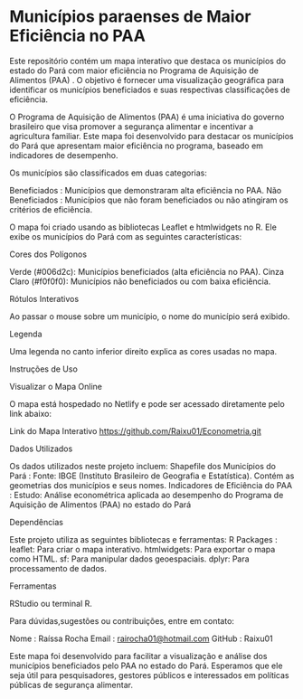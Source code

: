 # Municípios paraenses de Maior Eficiência no PAA

Este repositório contém um mapa interativo que destaca os municípios do estado do Pará com maior eficiência no Programa de Aquisição de Alimentos (PAA) . O objetivo é fornecer uma visualização geográfica para identificar os municípios beneficiados e suas respectivas classificações de eficiência.

O Programa de Aquisição de Alimentos (PAA) é uma iniciativa do governo brasileiro que visa promover a segurança alimentar e incentivar a agricultura familiar. Este mapa foi desenvolvido para destacar os municípios do Pará que apresentam maior eficiência no programa, baseado em indicadores de desempenho.

Os municípios são classificados em duas categorias:

Beneficiados : Municípios que demonstraram alta eficiência no PAA. Não Beneficiados : Municípios que não foram beneficiados ou não atingiram os critérios de eficiência.

O mapa foi criado usando as bibliotecas Leaflet e htmlwidgets no R. Ele exibe os municípios do Pará com as seguintes características:

Cores dos Polígonos

Verde (#006d2c): Municípios beneficiados (alta eficiência no PAA). Cinza Claro (#f0f0f0): Municípios não beneficiados ou com baixa eficiência.

Rótulos Interativos

Ao passar o mouse sobre um município, o nome do município será exibido.

Legenda

Uma legenda no canto inferior direito explica as cores usadas no mapa.

Instruções de Uso

Visualizar o Mapa Online

O mapa está hospedado no Netlify e pode ser acessado diretamente pelo link abaixo:

Link do Mapa Interativo https://github.com/Raixu01/Econometria.git

Dados Utilizados

Os dados utilizados neste projeto incluem: Shapefile dos Municípios do Pará : Fonte: IBGE (Instituto Brasileiro de Geografia e Estatística). Contém as geometrias dos municípios e seus nomes. Indicadores de Eficiência do PAA : Estudo: Análise econométrica aplicada ao desempenho do Programa de Aquisição de Alimentos (PAA) no estado do Pará

Dependências

Este projeto utiliza as seguintes bibliotecas e ferramentas: R Packages : leaflet: Para criar o mapa interativo. htmlwidgets: Para exportar o mapa como HTML. sf: Para manipular dados geoespaciais. dplyr: Para processamento de dados.

Ferramentas

RStudio ou terminal R.

Para dúvidas,sugestões ou contribuições, entre em contato:

Nome : Raíssa Rocha Email : rairocha01@hotmail.com GitHub : Raixu01

Este mapa foi desenvolvido para facilitar a visualização e análise dos municípios beneficiados pelo PAA no estado do Pará. Esperamos que ele seja útil para pesquisadores, gestores públicos e interessados em políticas públicas de segurança alimentar.
